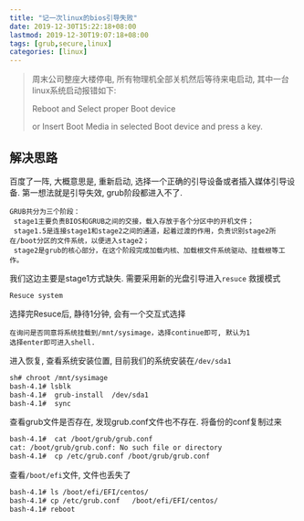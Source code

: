 ```yaml
---
title: "记一次linux的bios引导失败"
date: 2019-12-30T15:22:18+08:00
lastmod: 2019-12-30T19:07:18+08:00
tags: [grub,secure,linux]
categories: [linux]
---
```

> 周末公司整座大楼停电,  所有物理机全部关机然后等待来电启动, 其中一台linux系统启动报错如下:
>
> Reboot and Select proper Boot device
>
> or Insert Boot Media in selected Boot device and press a key.

## 解决思路

百度了一阵, 大概意思是, 重新启动, 选择一个正确的引导设备或者插入媒体引导设备.   第一想法就是引导失效, grub阶段都进入不了.

```
GRUB共分为三个阶段：
 stage1主要负责BIOS和GRUB之间的交接，载入存放于各个分区中的开机文件；
 stage1.5是连接stage1和stage2之间的通道，起着过渡的作用，负责识别stage2所在/boot分区的文件系统，以便进入stage2；
 stage2是grub的核心部分，在这个阶段完成加载内核、加载根文件系统驱动、挂载根等工作。
```

我们这边主要是stage1方式缺失. 需要采用新的光盘引导进入`resuce` 救援模式

```
Resuce system
```

选择完Resuce后, 静待1分钟, 会有一个交互式选择

```
在询问是否同意将系统挂载到/mnt/sysimage，选择continue即可, 默认为1
选择enter即可进入shell.
```

进入恢复, 查看系统安装位置, 目前我们的系统安装在`/dev/sda1`

```bash
sh# chroot /mnt/sysimage
bash-4.1# lsblk    
bash-4.1#  grub-install  /dev/sda1
bash-4.1#  sync

```

查看grub文件是否存在, 发现grub.conf文件也不存在. 将备份的conf复制过来

```bash
bash-4.1#  cat /boot/grub/grub.conf
cat: /boot/grub/grub.conf: No such file or directory
bash-4.1#  cp /etc/grub.conf /boot/grub/grub.conf
```

查看`/boot/efi`文件, 文件也丢失了

```bash
bash-4.1# ls /boot/efi/EFI/centos/
bash-4.1# cp /etc/grub.conf   /boot/efi/EFI/centos/
bash-4.1# reboot
```





